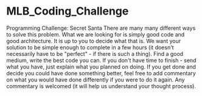 # MLB_Coding_Challenge
Programming Challenge: Secret Santa There are many many different ways to solve this problem. What we are looking for is simply good code and good architecture. It is up to you to decide what that is. We want your solution to be simple enough to complete in a few hours (it doesn't necessarily have to be "perfect" - if there is such a thing). Find a good medium, write the best code you can. If you don't have time to finish - send what you have, just explain what you planned on doing. If you get done and decide you could have done something better, feel free to add commentary on what you would have done differently if you were to do it again. Any commentary is welcomed (it will help us understand your thought process).
